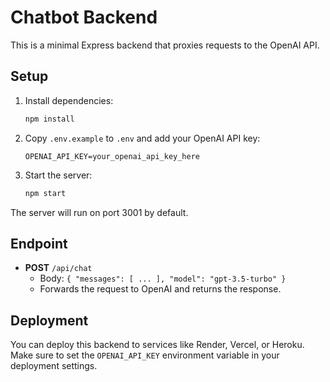 # Chatbot Backend

This is a minimal Express backend that proxies requests to the OpenAI API.

## Setup

1. Install dependencies:
   ```bash
   npm install
   ```
2. Copy `.env.example` to `.env` and add your OpenAI API key:
   ```env
   OPENAI_API_KEY=your_openai_api_key_here
   ```
3. Start the server:
   ```bash
   npm start
   ```

The server will run on port 3001 by default.

## Endpoint

- **POST** `/api/chat`
  - Body: `{ "messages": [ ... ], "model": "gpt-3.5-turbo" }`
  - Forwards the request to OpenAI and returns the response.

## Deployment

You can deploy this backend to services like Render, Vercel, or Heroku. Make sure to set the `OPENAI_API_KEY` environment variable in your deployment settings. 